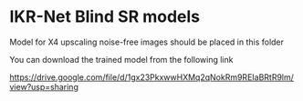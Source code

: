 # IKR-Net Blind SR models
 Model for X4 upscaling noise-free images should be placed in this folder

 You can download the trained model from the following link

 https://drive.google.com/file/d/1gx23PkxwwHXMq2qNokRm9REIaBRtR9lm/view?usp=sharing
 
